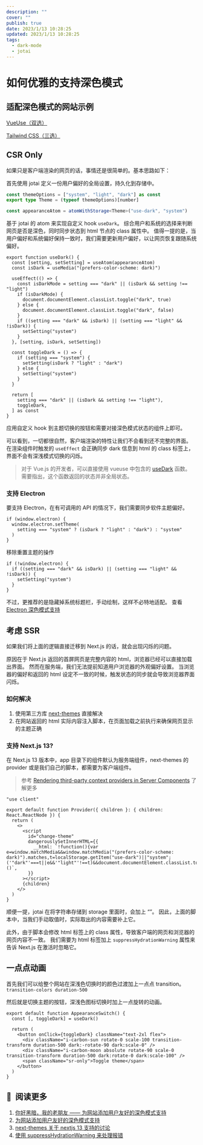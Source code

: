 ```yaml
---
description: ""
cover: ""
publish: true
date: 2023/1/13 10:28:25
updated: 2023/1/13 10:28:25
tags:
  - dark-mode
  - jotai
---
```


# 如何优雅的支持深色模式

## 适配深色模式的网站示例

[VueUse（双选）](https://vueuse.org/)

[Tailwind CSS（三选）](https://tailwindcss.com/)

## CSR Only

如果只是客户端渲染的网页的话，事情还是很简单的。基本思路如下：

首先使用 jotai 定义一份用户偏好的全局设置，持久化到存储中。

```ts
const themeOptions = ["system", "light", "dark"] as const
export type Theme = (typeof themeOptions)[number]

const appearanceAtom = atomWithStorage<Theme>("use-dark", "system")
```

基于 jotai 的 atom 来实现自定义 hook `useDark`。
综合用户和系统的选择来判断网页是否是深色，同时同步状态到 html 节点的 class 属性中。
值得一提的是，当用户偏好和系统偏好保持一致时，我们需要更新用户偏好，以让网页恢复跟随系统偏好。

```tsx
export function useDark() {
  const [setting, setSetting] = useAtom(appearanceAtom)
  const isDark = useMedia("(prefers-color-scheme: dark)")

  useEffect(() => {
    const isDarkMode = setting === "dark" || (isDark && setting !== "light")
    if (isDarkMode) {
      document.documentElement.classList.toggle("dark", true)
    } else {
      document.documentElement.classList.toggle("dark", false)
    }
    if ((setting === "dark" && isDark) || (setting === "light" && !isDark)) {
      setSetting("system")
    }
  }, [setting, isDark, setSetting])

  const toggleDark = () => {
    if (setting === "system") {
      setSetting(isDark ? "light" : "dark")
    } else {
      setSetting("system")
    }
  }

  return [
    setting === "dark" || (isDark && setting !== "light"),
    toggleDark,
  ] as const
}
```

应用自定义 hook 到主题切换的按钮和需要对接深色模式状态的组件上即可。

可以看到，一切都很自然，客户端渲染的特性让我们不会看到还不完整的界面。
在渲染组件时触发的 `useEffect` 会正确同步 dark 信息到 html 的 class 标签上，界面不会有深浅模式切换的闪烁。

> 对于 Vue.js 的开发者，可以直接使用 vueuse 中包含的 [useDark](https://vueuse.org/core/usedark/#usedark) 函数。
> 需要指出，这个函数返回的状态并非全局状态。

### 支持 Electron

要支持 Electron，在有可调用的 API 的情况下，我们需要同步软件主题偏好。

```tsx
if (window.electron) {
  window.electron.setTheme(
    setting === "system" ? (isDark ? "light" : "dark") : "system"
  )
}
```

移除重置主题的操作

```tsx
if (!window.electron) {
  if ((setting === "dark" && isDark) || (setting === "light" && !isDark)) {
    setSetting("system")
  }
}
```

不过，更推荐的是隐藏掉系统标题栏，手动绘制，这样不必特地适配。
查看 [Electron 深色模式支持](https://www.notion.so/Electron-86cfd32d9fe24f0dbd1c367a20ca5b50?pvs=21)

## 考虑 SSR

如果我们将上面的逻辑直接迁移到 Next.js 的话，就会出现闪烁的问题。

原因在于 Next.js 返回的首屏网页是完整内容的 html，浏览器已经可以直接加载出界面。
然而在服务端，我们无法提前知道用户浏览器的外观偏好设置。
当浏览器的偏好和返回的 html 设定不一致的时候，触发状态的同步就会导致浏览器界面闪烁。

### 如何解决

1. 使用第三方库 [next-themes](https://github.com/pacocoursey/next-themes) 直接解决
2. 在网站返回的 html 实际内容注入脚本，在页面加载之前执行来确保网页显示的主题正确

### 支持 Next.js 13?

在 Next.js 13 版本中，app 目录下的组件默认为服务端组件，next-themes 的 provider 或是我们自己的脚本，都需要为客户端组件。

> 参考 [Rendering third-party context providers in Server Components](https://nextjs.org/docs/getting-started/react-essentials#rendering-third-party-context-providers-in-server-components) 了解更多

```tsx
"use client"

export default function Provider({ children }: { children: React.ReactNode }) {
  return (
    <>
      <script
        id="change-theme"
        dangerouslySetInnerHTML={{
          __html: `!function(){var e=window.matchMedia&&window.matchMedia("(prefers-color-scheme: dark)").matches,t=localStorage.getItem("use-dark")||"system";('"dark"'===t||e&&'"light"'!==t)&&document.documentElement.classList.toggle("dark",!0)}()`,
        }}
      ></script>
      {children}
    </>
  )
}
```

顺便一提，jotai 在将字符串存储到 storage 里面时，会加上 “”。
因此，上面的脚本中，当我们手动取值时，实际取出的内容需要补上它。

此外，由于脚本会修改 html 标签上的 class 属性，导致客户端的网页和浏览器的网页内容不一致。
我们需要为 html 标签加上 `suppressHydrationWarning` 属性来告诉 Next.js 在激活时忽略它。

## 一点点动画

首先我们可以给整个网站在深浅色切换时的颜色过渡加上一点点 transition。`transition-colors duration-500`

然后就是切换主题的按钮，深浅色图标切换时加上一点旋转的动画。

```tsx
export default function AppearanceSwitch() {
  const [, toggleDark] = useDark()

  return (
    <button onClick={toggleDark} className="text-2xl flex">
      <div className="i-carbon-sun rotate-0 scale-100 transition-transform duration-500 dark:-rotate-90 dark:scale-0" />
      <div className="i-carbon-moon absolute rotate-90 scale-0 transition-transform duration-500 dark:rotate-0 dark:scale-100" />
      <span className="sr-only">Toggle theme</span>
    </button>
  )
}
```

## 📖  阅读更多

1. [你好黑暗，我的老朋友 —— 为网站添加用户友好的深色模式支持](https://blog.skk.moe/post/hello-darkmode-my-old-friend)
2. [为网站添加用户友好的深色模式支持](https://blog.skk.moe/post/use-nextjs-and-hexo-to-rebuild-my-blog/#Wei-Wang-Zhan-Tian-Jia-Yong-Hu-You-Hao-De-Shen-Se-Mo-Shi-Zhi-Chi)
3. [next-themes 关于 nextjs 13 支持的讨论](https://github.com/pacocoursey/next-themes/issues/152)
4. [使用 suppressHydrationWarning 来处理报错](https://github.com/pacocoursey/next-themes/issues/152#issuecomment-1364280564)
